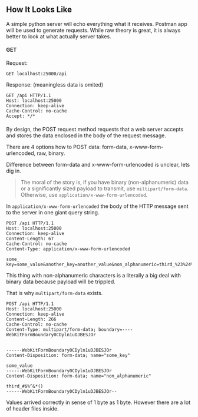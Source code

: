 ## How It Looks Like
A simple python server will echo everything what it receives. Postman app will be used to generate requests. While raw theory is great, it is always better to look at what actually server takes.

#### GET

Request:

```
GET localhost:25000/api
```

Response: (meaningless data is omited)

```
GET /api HTTP/1.1
Host: localhost:25000
Connection: keep-alive
Cache-Control: no-cache
Accept: */*
```


#### 
By design, the POST request method requests that a web server accepts and stores the data enclosed in the body of the request message.

There are 4 options how to POST data: form-data, x-www-form-urlencoded, raw, binary.

Difference between form-data and x-www-form-urlencoded is unclear, lets dig in.

> The moral of the story is, if you have binary (non-alphanumeric) data or a significantly sized payload to transmit, use `miltipart/form-data`. Otherwise, use `application/x-www-form-urlencoded`.

In `application/x-www-form-urlencoded` the body of the HTTP message sent to the server in one giant query string.

```
POST /api HTTP/1.1
Host: localhost:25000
Connection: keep-alive
Content-Length: 67
Cache-Control: no-cache
Content-Type: application/x-www-form-urlencoded

some_
key=some_value&another_key=another_value&non_alphanumeric=third_%23%24%25%5E%26
``` 

This thing with non-alphanumeric characters is a literally a big deal with binary data because payload will be trippled.

That is why `multipart/form-data` exists.

```
POST /api HTTP/1.1
Host: localhost:25000
Connection: keep-alive
Content-Length: 266
Cache-Control: no-cache
Content-Type: multipart/form-data; boundary=----WebKitFormBoundary0CDyln1uDJBESJOr


------WebKitFormBoundary0CDyln1uDJBESJOr
Content-Disposition: form-data; name="some_key"

some_value
------WebKitFormBoundary0CDyln1uDJBESJOr
Content-Disposition: form-data; name="non_alphanumeric"

third_#$%^&*()
------WebKitFormBoundary0CDyln1uDJBESJOr--
```

Values arrived correctly in sense of 1 byte as 1 byte. However there are a lot of header files inside.

